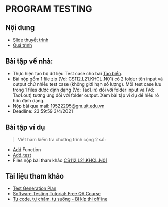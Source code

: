 # PROGRAM TESTING

## Nội dung
  - [Slide thuyết trình](https://github.com/LongPML/CS112.L21.KHCL/blob/main/B%C3%A1o%20c%C3%A1o%20ch%E1%BB%A7%20%C4%91%E1%BB%81/Program_Testing.pdf)
  - [Quá trình](https://github.com/LongPML/CS112.L21.KHCL/blob/main/B%C3%A1o%20c%C3%A1o%20ch%E1%BB%A7%20%C4%91%E1%BB%81/Process.txt)
## Bài tập về nhà: 
- Thực hiện tạo bộ dữ liệu Test case cho bài [Tảo biển](https://github.com/LongPML/CS112.L21.KHCL/blob/main/B%C3%A1o%20c%C3%A1o%20ch%E1%BB%A7%20%C4%91%E1%BB%81/Tao_Bien.png). 
- Bài nộp gồm 1 file zip (Vd: CS112.L21.KHCL.N01) có 2 folder tên input và output chứ nhiều test case (không giới hạn số lượng). Mỗi test case lưu trong 1 files được định dạng (Vd: Tao1.in) đối với folder input và (Vd: Tao1.out) tương ứng đối với folder output. Xem bài tập ví dụ để hiểu rõ hơn định dạng.
- Nộp bài qua mail: 19522295@gm.uit.edu.vn 
- Deadline: 23:59:59 3/4/2021

## Bài tập ví dụ
> Viết hàm kiểm tra chương trình cộng 2 số:
  - [Add](https://github.com/LongPML/CS112.L21.KHCL/blob/main/B%C3%A1o%20c%C3%A1o%20ch%E1%BB%A7%20%C4%91%E1%BB%81/Add.py) Function
  - [Add_test](https://github.com/LongPML/CS112.L21.KHCL/blob/main/B%C3%A1o%20c%C3%A1o%20ch%E1%BB%A7%20%C4%91%E1%BB%81/Add_test.py)
  - Files nộp bài tham khảo [CS112.L21.KHCL.N01](https://github.com/LongPML/CS112.L21.KHCL/raw/main/B%C3%A1o%20c%C3%A1o%20ch%E1%BB%A7%20%C4%91%E1%BB%81/CS112.L21.KHCL.N01.rar)
  
## Tài liệu tham khảo
  - [Test Generation Plan](https://www.codechef.com/wiki/test-generation-plan)
  - [Software Testing Tutorial: Free QA Course](https://www.guru99.com/software-testing.html?fbclid=IwAR1NCk71s6d34anY_8VMiw9WaC67aOdtGQCHwbhPmXvcklEqRyo_aqJseRw)
  - [Tự code, tự chấm, tự sướng - Bí kíp thi offline](https://vnoi.info/wiki/algo/skill/viet-trinh-cham.md?fbclid=IwAR3DrHDvihmdzDAX5upkvDNIEiPefPG8tRM9H4WTgM9etJpr1uYtekbsPNo)
